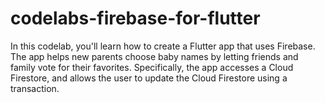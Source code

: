 # codelabs-firebase-for-flutter
In this codelab, you'll learn how to create a Flutter app that uses Firebase. The app helps new parents choose baby names by letting friends and family vote for their favorites. Specifically, the app accesses a Cloud Firestore, and allows the user to update the Cloud Firestore using a transaction.
